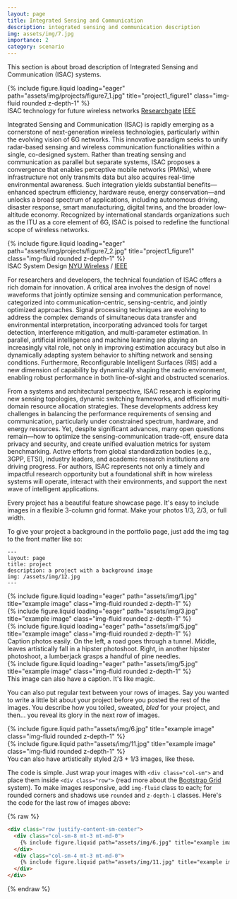 ```yaml
---
layout: page
title: Integrated Sensing and Communication
description: integrated sensing and communication description
img: assets/img/7.jpg
importance: 2
category: scenario
---
```


This section is about broad description of Integrated Sensing and Communication (ISAC) systems.

<div class="row">
    <div class="col-sm mt-3 mt-md-0">
        {% include figure.liquid loading="eager" path="assets/img/projects/figure7_1.jpg" title="project1_figure1" class="img-fluid rounded z-depth-1" %}
    </div>
</div>
<div class="caption">
    ISAC technology for future wireless networks <a href="https://www.researchgate.net/publication/359324502_Integrated_Sensing_and_Communications_Towards_Dual-functional_Wireless_Networks_for_6G_and_Beyond">Researchgate</a> <a href="https://ieeexplore.ieee.org/document/9737357">IEEE</a>
</div>

Integrated Sensing and Communication (ISAC) is rapidly emerging as a cornerstone of next-generation wireless technologies, particularly within the evolving vision of 6G networks. 
This innovative paradigm seeks to unify radar-based sensing and wireless communication functionalities within a single, co-designed system. Rather than treating sensing and communication as parallel but separate systems, ISAC proposes a convergence that enables perceptive mobile networks (PMNs), where infrastructure not only transmits data but also acquires real-time environmental awareness. 
Such integration yields substantial benefits—enhanced spectrum efficiency, hardware reuse, energy conservation—and unlocks a broad spectrum of applications, including autonomous driving, disaster response, smart manufacturing, digital twins, and the broader low-altitude economy. 
Recognized by international standards organizations such as the ITU as a core element of 6G, ISAC is poised to redefine the functional scope of wireless networks.

<div class="row">
    <div class="col-sm mt-3 mt-md-0">
        {% include figure.liquid loading="eager" path="assets/img/projects/figure7_2.jpg" title="project1_figure1" class="img-fluid rounded z-depth-1" %}
    </div>
</div>
<div class="caption">
    ISAC System Design <a href="https://wireless.engineering.nyu.edu/integrated-sensing-and-communication-isac/">NYU Wireless</a> / <a href="https://ieeexplore.ieee.org/document/10018908">IEEE</a>
</div>

For researchers and developers, the technical foundation of ISAC offers a rich domain for innovation. A critical area involves the design of novel waveforms that jointly optimize sensing and communication performance, categorized into communication-centric, sensing-centric, and jointly optimized approaches. Signal processing techniques are evolving to address the complex demands of simultaneous data transfer and environmental interpretation, incorporating advanced tools for target detection, interference mitigation, and multi-parameter estimation. 
In parallel, artificial intelligence and machine learning are playing an increasingly vital role, not only in improving estimation accuracy but also in dynamically adapting system behavior to shifting network and sensing conditions. 
Furthermore, Reconfigurable Intelligent Surfaces (RIS) add a new dimension of capability by dynamically shaping the radio environment, enabling robust performance in both line-of-sight and obstructed scenarios.

From a systems and architectural perspective, ISAC research is exploring new sensing topologies, dynamic switching frameworks, and efficient multi-domain resource allocation strategies. 
These developments address key challenges in balancing the performance requirements of sensing and communication, particularly under constrained spectrum, hardware, and energy resources. 
Yet, despite significant advances, many open questions remain—how to optimize the sensing-communication trade-off, ensure data privacy and security, and create unified evaluation metrics for system benchmarking. 
Active efforts from global standardization bodies (e.g., 3GPP, ETSI), industry leaders, and academic research institutions are driving progress. 
For authors, ISAC represents not only a timely and impactful research opportunity but a foundational shift in how wireless systems will operate, interact with their environments, and support the next wave of intelligent applications.

Every project has a beautiful feature showcase page.
It's easy to include images in a flexible 3-column grid format.
Make your photos 1/3, 2/3, or full width.

To give your project a background in the portfolio page, just add the img tag to the front matter like so:

    ---
    layout: page
    title: project
    description: a project with a background image
    img: /assets/img/12.jpg
    ---

<div class="row">
    <div class="col-sm mt-3 mt-md-0">
        {% include figure.liquid loading="eager" path="assets/img/1.jpg" title="example image" class="img-fluid rounded z-depth-1" %}
    </div>
    <div class="col-sm mt-3 mt-md-0">
        {% include figure.liquid loading="eager" path="assets/img/3.jpg" title="example image" class="img-fluid rounded z-depth-1" %}
    </div>
    <div class="col-sm mt-3 mt-md-0">
        {% include figure.liquid loading="eager" path="assets/img/5.jpg" title="example image" class="img-fluid rounded z-depth-1" %}
    </div>
</div>
<div class="caption">
    Caption photos easily. On the left, a road goes through a tunnel. Middle, leaves artistically fall in a hipster photoshoot. Right, in another hipster photoshoot, a lumberjack grasps a handful of pine needles.
</div>
<div class="row">
    <div class="col-sm mt-3 mt-md-0">
        {% include figure.liquid loading="eager" path="assets/img/5.jpg" title="example image" class="img-fluid rounded z-depth-1" %}
    </div>
</div>
<div class="caption">
    This image can also have a caption. It's like magic.
</div>

You can also put regular text between your rows of images.
Say you wanted to write a little bit about your project before you posted the rest of the images.
You describe how you toiled, sweated, _bled_ for your project, and then... you reveal its glory in the next row of images.

<div class="row justify-content-sm-center">
    <div class="col-sm-8 mt-3 mt-md-0">
        {% include figure.liquid path="assets/img/6.jpg" title="example image" class="img-fluid rounded z-depth-1" %}
    </div>
    <div class="col-sm-4 mt-3 mt-md-0">
        {% include figure.liquid path="assets/img/11.jpg" title="example image" class="img-fluid rounded z-depth-1" %}
    </div>
</div>
<div class="caption">
    You can also have artistically styled 2/3 + 1/3 images, like these.
</div>

The code is simple.
Just wrap your images with `<div class="col-sm">` and place them inside `<div class="row">` (read more about the <a href="https://getbootstrap.com/docs/4.4/layout/grid/">Bootstrap Grid</a> system).
To make images responsive, add `img-fluid` class to each; for rounded corners and shadows use `rounded` and `z-depth-1` classes.
Here's the code for the last row of images above:

{% raw %}

```html
<div class="row justify-content-sm-center">
  <div class="col-sm-8 mt-3 mt-md-0">
    {% include figure.liquid path="assets/img/6.jpg" title="example image" class="img-fluid rounded z-depth-1" %}
  </div>
  <div class="col-sm-4 mt-3 mt-md-0">
    {% include figure.liquid path="assets/img/11.jpg" title="example image" class="img-fluid rounded z-depth-1" %}
  </div>
</div>
```

{% endraw %}
